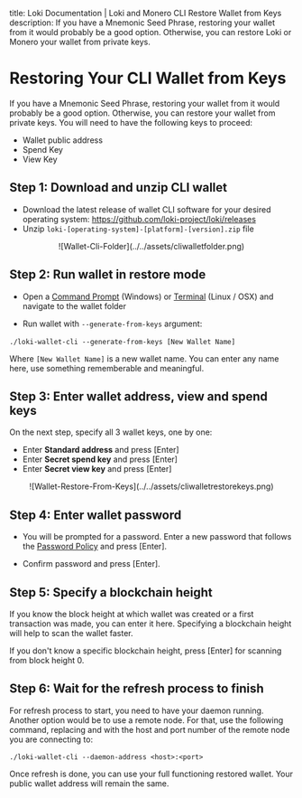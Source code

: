 title: Loki Documentation | Loki and Monero CLI Restore Wallet from Keys
description: If you have a Mnemonic Seed Phrase, restoring your wallet from it would probably be a good option. Otherwise, you can restore Loki or Monero your wallet from private keys. 


# Restoring Your CLI Wallet from Keys

If you have a Mnemonic Seed Phrase, restoring your wallet from it would probably be a good option. Otherwise, you can restore your wallet from private keys. You will need to have the following keys to proceed:

- Wallet public address
- Spend Key
- View Key

## Step 1: Download and unzip CLI wallet

- Download the latest release of wallet CLI software for your desired operating system: https://github.com/loki-project/loki/releases
- Unzip  `loki-[operating-system]-[platform]-[version].zip` file

<center>![Wallet-Cli-Folder](../../assets/cliwalletfolder.png)</center>

## Step 2: Run wallet in restore mode

- Open a [Command Prompt](https://en.wikipedia.org/wiki/Cmd.exe) (Windows) or [Terminal](https://en.wikipedia.org/wiki/Terminal_emulator) (Linux / OSX) and navigate to the wallet folder

- Run wallet with `--generate-from-keys`  argument: 

`./loki-wallet-cli --generate-from-keys [New Wallet Name]`

Where `[New Wallet Name]` is a new wallet name. You can enter any name here, use something rememberable and meaningful. 

## Step 3: Enter wallet address, view and spend keys

On the next step, specify all 3 wallet keys, one by one:

- Enter **Standard address** and press [Enter]
- Enter **Secret spend key** and press [Enter]
- Enter **Secret view key** and press [Enter]

<center>![Wallet-Restore-From-Keys](../../assets/cliwalletrestorekeys.png)</center>

## Step 4: Enter wallet password

- You will be prompted for a password. Enter a new password that follows the [Password Policy](https://en.wikipedia.org/wiki/Password_policy) and press [Enter].

- Confirm password and press [Enter].

## Step 5: Specify a blockchain height

If you know the block height at which wallet was created or a first transaction was made, you can enter it here. Specifying a blockchain height will help to scan the wallet faster.

If you don't know a specific blockchain height, press [Enter] for scanning from block height 0.

## Step 6: Wait for the refresh process to finish

For refresh process to start, you need to have your daemon running. Another option would be to use a remote node. For that, use the following command, replacing <host> and <port> with the host and port number of the remote node you are connecting to:

```
./loki-wallet-cli --daemon-address <host>:<port>
```

Once refresh is done, you can use your full functioning restored wallet. Your public wallet address will remain the same.